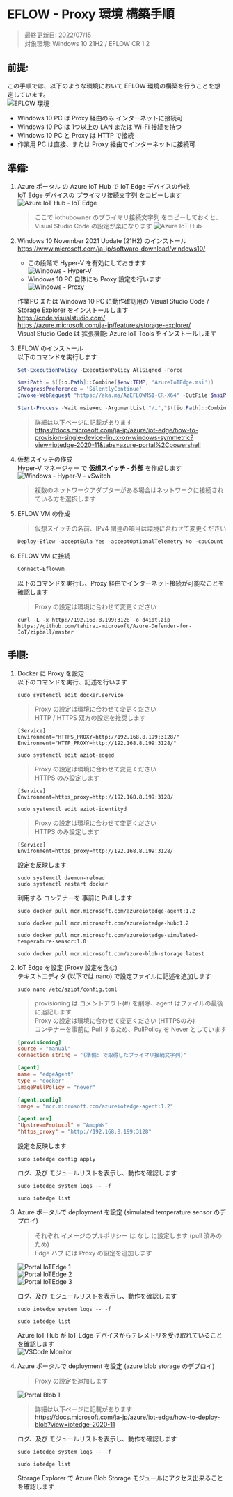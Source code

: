 # EFLOW - Proxy 環境 構築手順

> 最終更新日: 2022/07/15  
> 対象環境: Windows 10 21H2 / EFLOW CR 1.2

## 前提:

この手順では、以下のような環境において EFLOW 環境の構築を行うことを想定しています。  
![EFLOW 環境](./img/eflow-env.png 'EFLOW 環境')

* Windows 10 PC は Proxy 経由のみ インターネットに接続可
* Windows 10 PC は 1つ以上の LAN または Wi-Fi 接続を持つ
* Windows 10 PC と Proxy は HTTP で接続
* 作業用 PC は直接、または Proxy 経由でインターネットに接続可

## 準備:

1. Azure ポータル の Azure IoT Hub で IoT Edge デバイスの作成  
    IoT Edge デバイスの プライマリ接続文字列 をコピーします  
![Azure IoT Hub - IoT Edge](./img/eflow-iotedge-connection-string.png 'Azure IoT Hub - IoT Edge')  
    > ここで iothubowner のプライマリ接続文字列 をコピーしておくと、Visual Studio Code の設定が楽になります
    > ![Azure IoT Hub](./img/eflow-iotedge-owner-connection-string.png 'Azure IoT Hub')  
1. Windows 10 November 2021 Update (21H2) のインストール  
    https://www.microsoft.com/ja-jp/software-download/windows10/

    * この段階で Hyper-V を有効にしておきます  
![Windows - Hyper-V](./img/eflow-win10-hyper-v.png 'Windows - Hyper-V')
    * Windows 10 PC 自体にも Proxy 設定を行います  
![Windows - Proxy](./img/eflow-win10-proxy.png 'Windows - Proxy')

    作業PC または Windows 10 PC に動作確認用の Visual Studio Code / Storage Explorer をインストールします  
    https://code.visualstudio.com/  
    https://azure.microsoft.com/ja-jp/features/storage-explorer/  
    Visual Studio Code は 拡張機能: Azure IoT Tools をインストールします  

1. EFLOW のインストール  
    以下のコマンドを実行します  
    ```Powershell
    Set-ExecutionPolicy -ExecutionPolicy AllSigned -Force
    ```
    ```Powershell
    $msiPath = $([io.Path]::Combine($env:TEMP, 'AzureIoTEdge.msi'))
    $ProgressPreference = 'SilentlyContinue'
    Invoke-WebRequest "https://aka.ms/AzEFLOWMSI-CR-X64" -OutFile $msiPath
    ```
    ```Powershell
    Start-Process -Wait msiexec -ArgumentList "/i","$([io.Path]::Combine($env:TEMP, 'AzureIoTEdge.msi'))","/qn"
    ```

    > 詳細は以下ページに記載があります  
    > https://docs.microsoft.com/ja-jp/azure/iot-edge/how-to-provision-single-device-linux-on-windows-symmetric?view=iotedge-2020-11&tabs=azure-portal%2Cpowershell


1. 仮想スイッチの作成  
    Hyper-V マネージャー で **仮想スイッチ - 外部** を作成します  
![Windows - Hyper-V - vSwitch](./img/eflow-win10-hyper-v-vswitch.png 'Windows - Hyper-V - vSwitch')  
    > 複数のネットワークアダプターがある場合はネットワークに接続されている方を選択します

1. EFLOW VM の作成  
    > 仮想スイッチの名前、IPv4 関連の項目は環境に合わせて変更ください  
    ```Powershell
    Deploy-Eflow -acceptEula Yes -acceptOptionalTelemetry No -cpuCount 2 -memoryInMB 4096 -vswitchName ExtEFLOW -vswitchType External -ip4Address 192.168.8.222 -ip4PrefixLength 24 -ip4GatewayAddress 192.168.8.1
    ```
1. EFLOW VM に接続  
    ```Powershell
    Connect-EflowVm
    ```
    以下のコマンドを実行し、Proxy 経由でインターネット接続が可能なことを確認します  
     > Proxy の設定は環境に合わせて変更ください  
    ```
    curl -L -x http://192.168.8.199:3128 -o d4iot.zip https://github.com/tahirai-microsoft/Azure-Defender-for-IoT/zipball/master
    ```

## 手順:

1. Docker に Proxy を設定  
    以下のコマンドを実行、記述を行います
    ```
    sudo systemctl edit docker.service
    ```
     > Proxy の設定は環境に合わせて変更ください  
     > HTTP / HTTPS 双方の設定を推奨します  
    ```
    [Service]
    Environment="HTTPS_PROXY=http://192.168.8.199:3128/"
    Environment="HTTP_PROXY=http://192.168.8.199:3128/"
    ```
    ```
    sudo systemctl edit aziot-edged
    ```
     > Proxy の設定は環境に合わせて変更ください  
     > HTTPS のみ設定します  
    ```
    [Service]
    Environment=https_proxy=http://192.168.8.199:3128/
    ```
    ```
    sudo systemctl edit aziot-identityd
    ```
     > Proxy の設定は環境に合わせて変更ください  
     > HTTPS のみ設定します  
    ```
    [Service]
    Environment=https_proxy=http://192.168.8.199:3128/
    ```
    設定を反映します  
    ```
    sudo systemctl daemon-reload
    sudo systemctl restart docker
    ```
    利用する コンテナーを 事前に Pull します
    ```
    sudo docker pull mcr.microsoft.com/azureiotedge-agent:1.2
    ```
    ```
    sudo docker pull mcr.microsoft.com/azureiotedge-hub:1.2
    ```
    ```  
    sudo docker pull mcr.microsoft.com/azureiotedge-simulated-temperature-sensor:1.0
    ```
    ```  
    sudo docker pull mcr.microsoft.com/azure-blob-storage:latest
    ```
1. IoT Edge を設定 (Proxy 設定を含む)  
    テキストエディタ (以下では nano) で設定ファイルに記述を追加します  
    ```
    sudo nano /etc/aziot/config.toml
    ```
     > provisioning は コメントアウト(#) を削除、agent はファイルの最後に追記します  
     > Proxy の設定は環境に合わせて変更ください (HTTPSのみ)  
     > コンテナーを事前に Pull するため、PullPolicy を Never としています  
    ```Toml
    [provisioning]
    source = "manual"
    connection_string = "(準備: で取得したプライマリ接続文字列)"
    ```
    ```Toml
    [agent]
    name = "edgeAgent"
    type = "docker"
    imagePullPolicy = "never"

    [agent.config]
    image = "mcr.microsoft.com/azureiotedge-agent:1.2"

    [agent.env]
    "UpstreamProtocol" = "AmqpWs"
    "https_proxy" = "http://192.168.8.199:3128"
    ```
    設定を反映します  
    ```
    sudo iotedge config apply
    ```
    ログ、及び モジュールリストを表示し、動作を確認します
    ```
    sudo iotedge system logs -- -f
    ```
    ```
    sudo iotedge list
    ```
1. Azure ポータルで deployment を設定 (simulated temperature sensor のデプロイ)  
    > それぞれ イメージのプルポリシー は なし に設定します (pull 済みのため)  
    > Edge ハブ には Proxy の設定を追加します

    ![Portal IoTEdge 1](./img/portal-iotedge-1.png 'Portal IoTEdge 1')  
    ![Portal IoTEdge 2](./img/portal-iotedge-2.png 'Portal IoTEdge 2')  
    ![Portal IoTEdge 3](./img/portal-iotedge-3.png 'Portal IoTEdge 3')  

    ログ、及び モジュールリストを表示し、動作を確認します
    ```
    sudo iotedge system logs -- -f
    ```
    ```
    sudo iotedge list
    ```
    Azure IoT Hub が IoT Edge デバイスからテレメトリを受け取れていることを確認します  
    ![VSCode Monitor](./img/vscode-monitor.png 'VSCode Monitor')  

1. Azure ポータルで deployment を設定 (azure blob storage のデプロイ)  
    > Proxy の設定を追加します  

    ![Portal Blob 1](./img/portal-iotedge-blob-1.png 'Portal Blob 1') 

    > 詳細は以下ページに記載があります  
    > https://docs.microsoft.com/ja-jp/azure/iot-edge/how-to-deploy-blob?view=iotedge-2020-11

    ログ、及び モジュールリストを表示し、動作を確認します
    ```
    sudo iotedge system logs -- -f
    ```
    ```
    sudo iotedge list
    ```
    Storage Explorer で Azure Blob Storage モジュールにアクセス出来ることを確認します  


